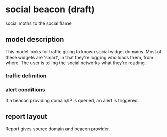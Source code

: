 social beacon (draft)
========

social moths to the social flame

## model description

This model looks for traffic going to known social widget domains. Most of these widgets are 'smart', in that they're logging who loads them, from where. The user is telling the social networks what they're reading.

### traffic definition

### alert conditions

If a beacon providing domain/IP is queried, an alert is triggered.

## report layout

Report gives source domain and beacon provider.
